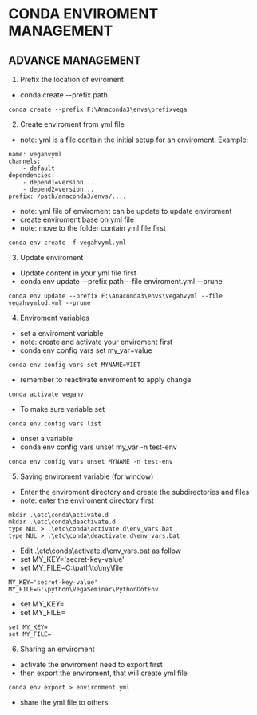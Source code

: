 # CONDA ENVIROMENT MANAGEMENT

## ADVANCE MANAGEMENT

1. Prefix the location of eviroment
* conda create --prefix path
```
conda create --prefix F:\Anaconda3\envs\prefixvega
```
2. Create enviroment from yml file
* note: yml is a file contain the initial setup for an enviroment. Example:
```
name: vegahvyml 
channels:
	- default
dependencies:
	- depend1=version...
	- depend2=version...
prefix: /path/anaconda3/envs/....
```
* note: yml file of enviroment can be update to update enviroment
* create enviroment base on yml file
* note: move to the folder contain yml file first

```
conda env create -f vegahvyml.yml
```
3. Update enviroment
* Update content in your yml file first
* conda env update --prefix path --file enviroment.yml --prune
```
conda env update --prefix F:\Anaconda3\envs\vegahvyml --file vegahvymlud.yml --prune
```

4. Enviroment variables
* set a enviroment variable
* note: create and activate your enviroment first
* conda env config vars set my_var=value
```
conda env config vars set MYNAME=VIET
```
* remember to reactivate enviroment to apply change
```
conda activate vegahv
```
* To make sure variable set
```
conda env config vars list
```
* unset a variable
* conda env config vars unset my_var -n test-env
```
conda env config vars unset MYNAME -n test-env
```
5. Saving enviroment variable (for window)
* Enter the enviroment directory and create the subdirectories and files
* note: enter the enviroment directory first
``` 
mkdir .\etc\conda\activate.d
mkdir .\etc\conda\deactivate.d
type NUL > .\etc\conda\activate.d\env_vars.bat
type NUL > .\etc\conda\deactivate.d\env_vars.bat
```
* Edit .\etc\conda\activate.d\env_vars.bat as follow
* set MY_KEY='secret-key-value'
* set MY_FILE=C:\path\to\my\file
```
MY_KEY='secret-key-value'
MY_FILE=G:\python\VegaSeminar\PythonDotEnv
```
* set MY_KEY=
* set MY_FILE=
```
set MY_KEY=
set MY_FILE=
```


6. Sharing an enviroment
* activate the enviroment need to export first
* then export the enviroment, that will create yml file
```
conda env export > environment.yml
```
* share the yml file to others